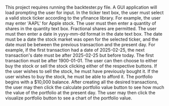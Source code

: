 This project requires running the backtester.py file. A GUI application will load prompting the user for input. In the ticker text box, the user must select a valid stock ticker according to the yfinance library. For example, the user may enter 'AAPL' for Apple stock. The user must then enter a quantity of shares in the quantity text box. Fractional shares are permitted. The user must then enter a date in yyyy-mm-dd format in the date text box. The date must be a date the stock market was open for the selected ticker, and the date must be between the previous transaction and the present day. For example, if the first transaction had a date of 2025-02-25, the next transaction's date must be after 2025-02-25 but before today. The first transaction must be after 1900-01-01. The user can then choose to either buy the stock or sell the stock clicking either of the respective buttons. If the user wishes to sell the stock, he must have previously bought it. If the user wishes to buy the stock, he must be able to afford it. The portfolio begins with a $10,000 balance. After creating all the desired transactions, the user may then click the calculate portfolio value button to see how much the value of the portfolio at the present day. The user may then click the visualize portfolio button to see a chart of the portfolio value.

